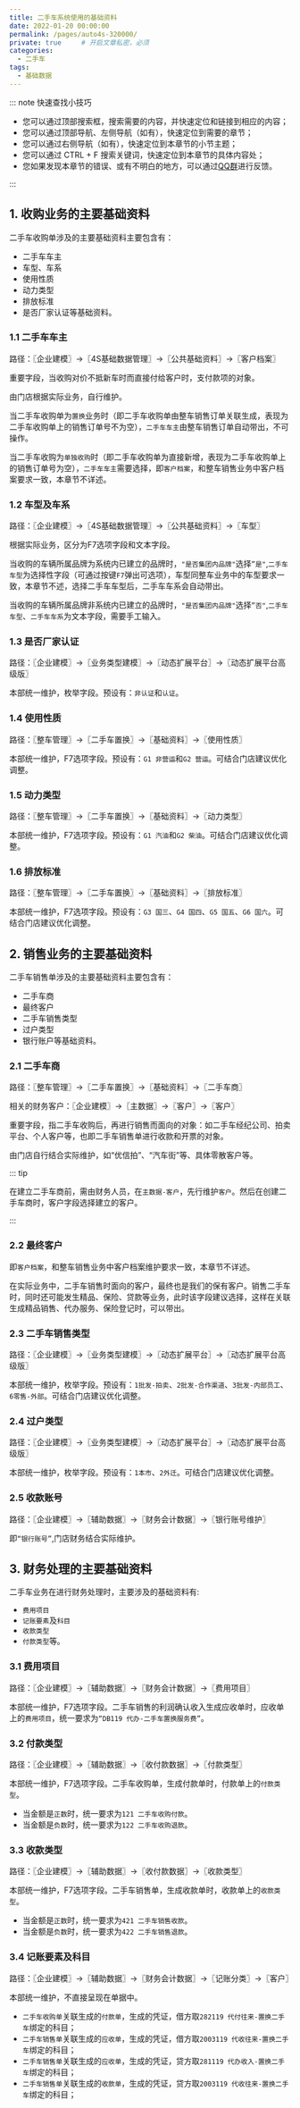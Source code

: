 ```yaml
---
title: 二手车系统使用的基础资料
date: 2022-01-20 00:00:00
permalink: /pages/auto4s-320000/
private: true     # 开启文章私密，必须
categories:
  - 二手车
tags:
  - 基础数据
---
```

::: note 快速查找小技巧

- 您可以通过顶部搜索框，搜索需要的内容，并快速定位和链接到相应的内容；
- 您可以通过顶部导航、左侧导航（如有），快速定位到需要的章节；
- 您可以通过右侧导航（如有），快速定位到本章节的小节主题；
- 您可以通过 CTRL + F 搜索关键词，快速定位到本章节的具体内容处；
- 您如果发现本章节的错误、或有不明白的地方，可以通过[QQ群](https://jq.qq.com/?_wv=1027&k=Y6HPvi87)进行反馈。

:::

## 1. 收购业务的主要基础资料

二手车收购单涉及的主要基础资料主要包含有：

- 二手车车主
- 车型、车系
- 使用性质
- 动力类型
- 排放标准
- 是否厂家认证等基础资料。

### 1.1 二手车车主

路径：〖企业建模〗→〖4S基础数据管理〗→〖公共基础资料〗→〖客户档案〗

重要字段，当收购对价不抵新车时而直接付给客户时，支付款项的对象。

由门店根据实际业务，自行维护。

当二手车收购单为`置换`业务时（即二手车收购单由整车销售订单关联生成，表现为二手车收购单上的销售订单号不为空），`二手车车主`由整车销售订单自动带出，不可操作。

当二手车收购为`单独收购`时（即二手车收购单为直接新增，表现为二手车收购单上的销售订单号为空），`二手车车主`需要选择，即`客户档案`，和整车销售业务中客户档案要求一致，本章节不详述。

### 1.2 车型及车系

路径：〖企业建模〗→〖4S基础数据管理〗→〖公共基础资料〗→〖车型〗

根据实际业务，区分为F7选项字段和文本字段。

当收购的车辆所属品牌为系统内已建立的品牌时，`"是否集团内品牌"`选择`”是"`,`二手车车型`为选择性字段（可通过按键`F7`弹出可选项），车型同整车业务中的车型要求一致，本章节不述，选择二手车车型后，二手车车系会自动带出。

当收购的车辆所属品牌非系统内已建立的品牌时，`"是否集团内品牌"`选择`”否"`,`二手车车型`、`二手车车系`为文本字段，需要手工输入。

### 1.3 是否厂家认证

路径：〖企业建模〗→〖业务类型建模〗→〖动态扩展平台〗→〖动态扩展平台高级版〗

本部统一维护，枚举字段。预设有：`非认证`和`认证`。

### 1.4 使用性质

路径：〖整车管理〗→〖二手车置换〗→〖基础资料〗→〖使用性质〗

本部统一维护，F7选项字段。预设有：`G1 非营运`和`G2 营运`。可结合门店建议优化调整。

### 1.5 动力类型

路径：〖整车管理〗→〖二手车置换〗→〖基础资料〗→〖动力类型〗

本部统一维护，F7选项字段。预设有：`G1 汽油`和`G2 柴油`。可结合门店建议优化调整。

### 1.6 排放标准

路径：〖整车管理〗→〖二手车置换〗→〖基础资料〗→〖排放标准〗

本部统一维护，F7选项字段。预设有：`G3 国三`、`G4 国四`、`G5 国五`、`G6 国六`。可结合门店建议优化调整。




## 2. 销售业务的主要基础资料

二手车销售单涉及的主要基础资料主要包含有：

- 二手车商
- 最终客户
- 二手车销售类型
- 过户类型
- 银行账户等基础资料。

### 2.1 二手车商

路径：〖整车管理〗→〖二手车置换〗→〖基础资料〗→〖二手车商〗

相关的财务客户：〖企业建模〗→〖主数据〗→〖客户〗→〖客户〗

重要字段，指二手车收购后，再进行销售而面向的对象：如二手车经纪公司、拍卖平台、个人客户等，也即二手车销售单进行收款和开票的对象。

由门店自行结合实际维护，如“优信拍”、“汽车街”等、具体零散客户等。

::: tip 

在建立二手车商前，需由财务人员，在`主数据-客户`，先行维护`客户`。然后在创建二手车商时，客户字段选择建立的客户。

:::



### 2.2 最终客户

即`客户档案`，和整车销售业务中客户档案维护要求一致，本章节不详述。

在实际业务中，二手车销售时面向的客户，最终也是我们的保有客户。销售二手车时，同时还可能发生精品、保险、贷款等业务，此时该字段建议选择，这样在关联生成精品销售、代办服务、保险登记时，可以带出。

### 2.3 二手车销售类型

路径：〖企业建模〗→〖业务类型建模〗→〖动态扩展平台〗→〖动态扩展平台高级版〗

本部统一维护，枚举字段。预设有：`1批发-拍卖`、`2批发-合作渠道`、`3批发-内部员工`、`6零售-外部`。可结合门店建议优化调整。

### 2.4 过户类型

路径：〖企业建模〗→〖业务类型建模〗→〖动态扩展平台〗→〖动态扩展平台高级版〗

本部统一维护，枚举字段。预设有：`1本市`、`2外迁`。可结合门店建议优化调整。

### 2.5 收款账号

路径：〖企业建模〗→〖辅助数据〗→〖财务会计数据〗→〖银行账号维护〗

即`“银行账号”`,门店财务结合实际维护。




## 3. 财务处理的主要基础资料

二手车业务在进行财务处理时，主要涉及的基础资料有:

- `费用项目`
- `记账要素`及`科目`
- `收款类型`
- `付款类型`等。

### 3.1 费用项目

路径：〖企业建模〗→〖辅助数据〗→〖财务会计数据〗→〖费用项目〗

本部统一维护，F7选项字段。二手车销售的利润确认收入生成应收单时，应收单上的`费用项目`，统一要求为`“DB119 代办-二手车置换服务费”`。

### 3.2 付款类型

路径：〖企业建模〗→〖辅助数据〗→〖收付款数据〗→〖付款类型〗

本部统一维护，F7选项字段。二手车收购单，生成付款单时，付款单上的`付款类型`。

- 当金额是`正数`时，统一要求为`121 二手车收购付款`。
- 当金额是`负数`时，统一要求为`122 二手车收购退款`。


### 3.3 收款类型

路径：〖企业建模〗→〖辅助数据〗→〖收付款数据〗→〖收款类型〗

本部统一维护，F7选项字段。二手车销售单，生成收款单时，收款单上的`收款类型`。

- 当金额是`正数`时，统一要求为`421 二手车销售收款`。
- 当金额是`负数`时，统一要求为`422 二手车销售退款`。

### 3.4 记账要素及科目

路径：〖企业建模〗→〖辅助数据〗→〖财务会计数据〗→〖记账分类〗→〖客户〗

本部统一维护，不直接呈现在单据中。

- `二手车收购单`关联生成的`付款单`，生成的凭证，借方取`282119 代付往来-置换二手车`绑定的科目；
- `二手车销售单`关联生成的`应收单`，生成的凭证，借方取`2003119 代收往来-置换二手车`绑定的科目；
- `二手车销售单`关联生成的`应收单`，生成的凭证，贷方取`281119 代办收入-置换二手车`绑定的科目；
- `二手车销售单`关联生成的`收款单`，生成的凭证，贷方取`2003119 代收往来-置换二手车`绑定的科目；



